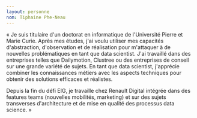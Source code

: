 ```yaml
---
layout: personne
nom: Tiphaine Phe-Neau
---
```


« Je suis titulaire d'un doctorat en informatique de l'Université
Pierre et Marie Curie. Après mes études, j'ai voulu utiliser mes
capacités d'abstraction, d'observation et de réalisation pour
m'attaquer à de nouvelles problématiques en tant que data
scientist. J'ai travaillé dans des entreprises telles que
Dailymotion, Clustree ou des entreprises de conseil sur une grande variété de sujets. En
tant que data scientist, j'apprécie combiner les connaissances
métiers avec les aspects techniques pour obtenir des solutions
efficaces et réalistes. 

Depuis la fin du défi EIG, je travaille chez Renault Digital 
intégrée dans des features teams (nouvelles mobilités, marketing)
et sur des sujets transverses d'architecture et de mise en qualité 
des processus data science. »
